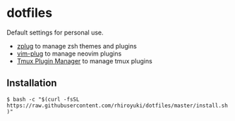 # dotfiles

Default settings for personal use.

- [zplug](https://github.com/zplug/zplug) to manage zsh themes and plugins
- [vim-plug](https://github.com/junegunn/vim-plug) to manage neovim plugins
- [Tmux Plugin Manager](https://github.com/tmux-plugins/tpm) to manage tmux plugins

## Installation

`$ bash -c "$(curl -fsSL https://raw.githubusercontent.com/rhiroyuki/dotfiles/master/install.sh)"`
